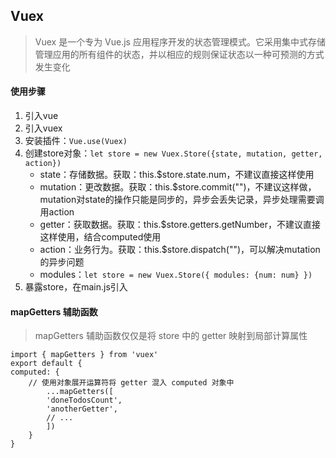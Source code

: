 ## Vuex
> Vuex 是一个专为 Vue.js 应用程序开发的状态管理模式。它采用集中式存储管理应用的所有组件的状态，并以相应的规则保证状态以一种可预测的方式发生变化

#### 使用步骤

1. 引入vue
2. 引入vuex
3. 安装插件：`Vue.use(Vuex)`
4. 创建store对象：`let store = new Vuex.Store({state, mutation, getter, action})`
    * state：存储数据。获取：this.$store.state.num，不建议直接这样使用
    * mutation：更改数据。获取：this.$store.commit("")，不建议这样做，mutation对state的操作只能是同步的，异步会丢失记录，异步处理需要调用action
    * getter：获取数据。获取：this.$store.getters.getNumber，不建议直接这样使用，结合computed使用
    * action：业务行为。获取：this.$store.dispatch("")，可以解决mutation的异步问题
    * modules：`let store = new Vuex.Store({ modules: {num: num} })`
5. 暴露store，在main.js引入

#### mapGetters 辅助函数
> mapGetters 辅助函数仅仅是将 store 中的 getter 映射到局部计算属性

    import { mapGetters } from 'vuex'
    export default {
    computed: {
        // 使用对象展开运算符将 getter 混入 computed 对象中
            ...mapGetters([
            'doneTodosCount',
            'anotherGetter',
            // ...
            ])
        }
    }